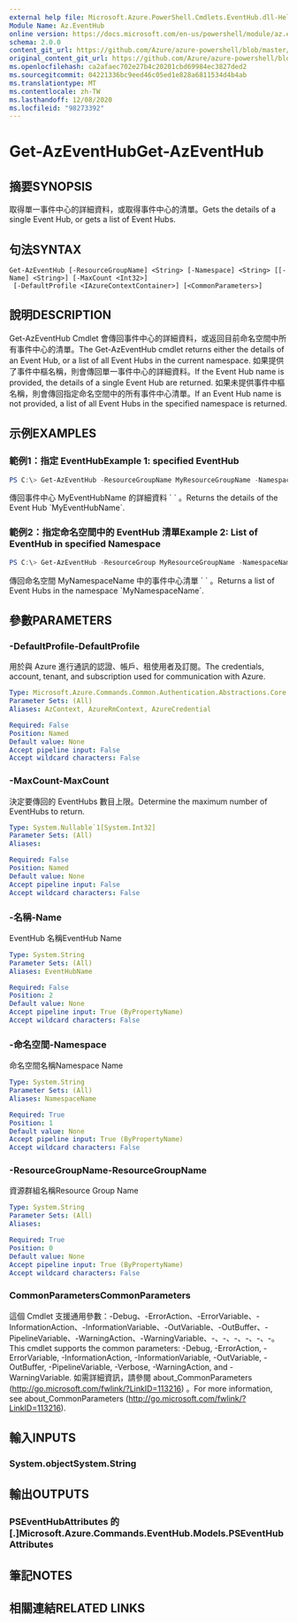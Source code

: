 ```yaml
---
external help file: Microsoft.Azure.PowerShell.Cmdlets.EventHub.dll-Help.xml
Module Name: Az.EventHub
online version: https://docs.microsoft.com/en-us/powershell/module/az.eventhub/get-azeventhub
schema: 2.0.0
content_git_url: https://github.com/Azure/azure-powershell/blob/master/src/EventHub/EventHub/help/Get-AzEventHub.md
original_content_git_url: https://github.com/Azure/azure-powershell/blob/master/src/EventHub/EventHub/help/Get-AzEventHub.md
ms.openlocfilehash: ca2afaec702e27b4c20201cbd69984ec3827ded2
ms.sourcegitcommit: 04221336bc9eed46c05ed1e828a6811534d4b4ab
ms.translationtype: MT
ms.contentlocale: zh-TW
ms.lasthandoff: 12/08/2020
ms.locfileid: "98273392"
---
```

# <span data-ttu-id="a2f59-101">Get-AzEventHub</span><span class="sxs-lookup"><span data-stu-id="a2f59-101">Get-AzEventHub</span></span>

## <span data-ttu-id="a2f59-102">摘要</span><span class="sxs-lookup"><span data-stu-id="a2f59-102">SYNOPSIS</span></span>
<span data-ttu-id="a2f59-103">取得單一事件中心的詳細資料，或取得事件中心的清單。</span><span class="sxs-lookup"><span data-stu-id="a2f59-103">Gets the details of a single Event Hub, or gets a list of Event Hubs.</span></span>

## <span data-ttu-id="a2f59-104">句法</span><span class="sxs-lookup"><span data-stu-id="a2f59-104">SYNTAX</span></span>

```
Get-AzEventHub [-ResourceGroupName] <String> [-Namespace] <String> [[-Name] <String>] [-MaxCount <Int32>]
 [-DefaultProfile <IAzureContextContainer>] [<CommonParameters>]
```

## <span data-ttu-id="a2f59-105">說明</span><span class="sxs-lookup"><span data-stu-id="a2f59-105">DESCRIPTION</span></span>
<span data-ttu-id="a2f59-106">Get-AzEventHub Cmdlet 會傳回事件中心的詳細資料，或返回目前命名空間中所有事件中心的清單。</span><span class="sxs-lookup"><span data-stu-id="a2f59-106">The Get-AzEventHub cmdlet returns either the details of an Event Hub, or a list of all Event Hubs in the current namespace.</span></span>
<span data-ttu-id="a2f59-107">如果提供了事件中樞名稱，則會傳回單一事件中心的詳細資料。</span><span class="sxs-lookup"><span data-stu-id="a2f59-107">If the Event Hub name is provided, the details of a single Event Hub are returned.</span></span>
<span data-ttu-id="a2f59-108">如果未提供事件中樞名稱，則會傳回指定命名空間中的所有事件中心清單。</span><span class="sxs-lookup"><span data-stu-id="a2f59-108">If an Event Hub name is not provided, a list of all Event Hubs in the specified namespace is returned.</span></span>

## <span data-ttu-id="a2f59-109">示例</span><span class="sxs-lookup"><span data-stu-id="a2f59-109">EXAMPLES</span></span>

### <span data-ttu-id="a2f59-110">範例1：指定 EventHub</span><span class="sxs-lookup"><span data-stu-id="a2f59-110">Example 1: specified EventHub</span></span>
```powershell
PS C:\> Get-AzEventHub -ResourceGroupName MyResourceGroupName -NamespaceName MyNamespaceName -EventHubName MyEventHubName
```

<span data-ttu-id="a2f59-111">傳回事件中心 MyEventHubName 的詳細資料 \` \` 。</span><span class="sxs-lookup"><span data-stu-id="a2f59-111">Returns the details of the Event Hub \`MyEventHubName\`.</span></span>

### <span data-ttu-id="a2f59-112">範例2：指定命名空間中的 EventHub 清單</span><span class="sxs-lookup"><span data-stu-id="a2f59-112">Example 2: List of EventHub in specified Namespace</span></span>
```powershell
PS C:\> Get-AzEventHub -ResourceGroup MyResourceGroupName -NamespaceName MyNamespaceName
```

<span data-ttu-id="a2f59-113">傳回命名空間 MyNamespaceName 中的事件中心清單 \` \` 。</span><span class="sxs-lookup"><span data-stu-id="a2f59-113">Returns a list of Event Hubs in the namespace \`MyNamespaceName\`.</span></span>

## <span data-ttu-id="a2f59-114">參數</span><span class="sxs-lookup"><span data-stu-id="a2f59-114">PARAMETERS</span></span>

### <span data-ttu-id="a2f59-115">-DefaultProfile</span><span class="sxs-lookup"><span data-stu-id="a2f59-115">-DefaultProfile</span></span>
<span data-ttu-id="a2f59-116">用於與 Azure 進行通訊的認證、帳戶、租使用者及訂閱。</span><span class="sxs-lookup"><span data-stu-id="a2f59-116">The credentials, account, tenant, and subscription used for communication with Azure.</span></span>

```yaml
Type: Microsoft.Azure.Commands.Common.Authentication.Abstractions.Core.IAzureContextContainer
Parameter Sets: (All)
Aliases: AzContext, AzureRmContext, AzureCredential

Required: False
Position: Named
Default value: None
Accept pipeline input: False
Accept wildcard characters: False
```

### <span data-ttu-id="a2f59-117">-MaxCount</span><span class="sxs-lookup"><span data-stu-id="a2f59-117">-MaxCount</span></span>
<span data-ttu-id="a2f59-118">決定要傳回的 EventHubs 數目上限。</span><span class="sxs-lookup"><span data-stu-id="a2f59-118">Determine the maximum number of EventHubs to return.</span></span>

```yaml
Type: System.Nullable`1[System.Int32]
Parameter Sets: (All)
Aliases:

Required: False
Position: Named
Default value: None
Accept pipeline input: False
Accept wildcard characters: False
```

### <span data-ttu-id="a2f59-119">-名稱</span><span class="sxs-lookup"><span data-stu-id="a2f59-119">-Name</span></span>
<span data-ttu-id="a2f59-120">EventHub 名稱</span><span class="sxs-lookup"><span data-stu-id="a2f59-120">EventHub Name</span></span>

```yaml
Type: System.String
Parameter Sets: (All)
Aliases: EventHubName

Required: False
Position: 2
Default value: None
Accept pipeline input: True (ByPropertyName)
Accept wildcard characters: False
```

### <span data-ttu-id="a2f59-121">-命名空間</span><span class="sxs-lookup"><span data-stu-id="a2f59-121">-Namespace</span></span>
<span data-ttu-id="a2f59-122">命名空間名稱</span><span class="sxs-lookup"><span data-stu-id="a2f59-122">Namespace Name</span></span>

```yaml
Type: System.String
Parameter Sets: (All)
Aliases: NamespaceName

Required: True
Position: 1
Default value: None
Accept pipeline input: True (ByPropertyName)
Accept wildcard characters: False
```

### <span data-ttu-id="a2f59-123">-ResourceGroupName</span><span class="sxs-lookup"><span data-stu-id="a2f59-123">-ResourceGroupName</span></span>
<span data-ttu-id="a2f59-124">資源群組名稱</span><span class="sxs-lookup"><span data-stu-id="a2f59-124">Resource Group Name</span></span>

```yaml
Type: System.String
Parameter Sets: (All)
Aliases:

Required: True
Position: 0
Default value: None
Accept pipeline input: True (ByPropertyName)
Accept wildcard characters: False
```

### <span data-ttu-id="a2f59-125">CommonParameters</span><span class="sxs-lookup"><span data-stu-id="a2f59-125">CommonParameters</span></span>
<span data-ttu-id="a2f59-126">這個 Cmdlet 支援通用參數：-Debug、-ErrorAction、-ErrorVariable、-InformationAction、-InformationVariable、-OutVariable、-OutBuffer、-PipelineVariable、-WarningAction、-WarningVariable、-、-、-、-、-、-。</span><span class="sxs-lookup"><span data-stu-id="a2f59-126">This cmdlet supports the common parameters: -Debug, -ErrorAction, -ErrorVariable, -InformationAction, -InformationVariable, -OutVariable, -OutBuffer, -PipelineVariable, -Verbose, -WarningAction, and -WarningVariable.</span></span> <span data-ttu-id="a2f59-127">如需詳細資訊，請參閱 about_CommonParameters (http://go.microsoft.com/fwlink/?LinkID=113216) 。</span><span class="sxs-lookup"><span data-stu-id="a2f59-127">For more information, see about_CommonParameters (http://go.microsoft.com/fwlink/?LinkID=113216).</span></span>

## <span data-ttu-id="a2f59-128">輸入</span><span class="sxs-lookup"><span data-stu-id="a2f59-128">INPUTS</span></span>

### <span data-ttu-id="a2f59-129">System.object</span><span class="sxs-lookup"><span data-stu-id="a2f59-129">System.String</span></span>

## <span data-ttu-id="a2f59-130">輸出</span><span class="sxs-lookup"><span data-stu-id="a2f59-130">OUTPUTS</span></span>

### <span data-ttu-id="a2f59-131">PSEventHubAttributes 的 [.]</span><span class="sxs-lookup"><span data-stu-id="a2f59-131">Microsoft.Azure.Commands.EventHub.Models.PSEventHubAttributes</span></span>

## <span data-ttu-id="a2f59-132">筆記</span><span class="sxs-lookup"><span data-stu-id="a2f59-132">NOTES</span></span>

## <span data-ttu-id="a2f59-133">相關連結</span><span class="sxs-lookup"><span data-stu-id="a2f59-133">RELATED LINKS</span></span>
